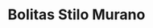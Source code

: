 ---
title: Bolitas Stilo Murano
date: 
draft: false

# descripcion
description : Bolitas en cristal estilo murano y plata 925. Puede variar ligéramente el color con respecto a la foto.

materials: Plata 925

color: 

dimensions: Diámetro 1,00 cm

code: 01-07-1045

type: "Aros"

categories: []

price: $2.650,00

price_eftvo: $2.250,00

# Images
# first image will be shown in the product page
images:
  # - image: "images/path_to_image"
  # La ubicacion de las imagenes es imagenes/Aros/Aros.Cristal/01-07-1045-bolitas-stilo-murano
  - image: "./images/aros/cristal/01-07-1045-bolitas-stilo-murano.jpg"
---